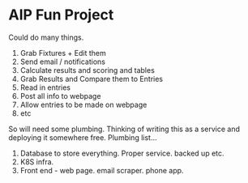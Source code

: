 # AIP Fun Project
Could do many things.

1. Grab Fixtures + Edit them
2. Send email / notifications
3. Calculate results and scoring and tables
4. Grab Results and Compare them to Entries
1. Read in entries
1. Post all info to webpage
1. Allow entries to be made on webpage
1. etc

So will need some plumbing. Thinking of writing this as a service and deploying it somewhere free.
Plumbing list...

1. Database to store everything. Proper service. backed up etc. 
1. K8S infra. 
1. Front end - web page. email scraper. phone app.


